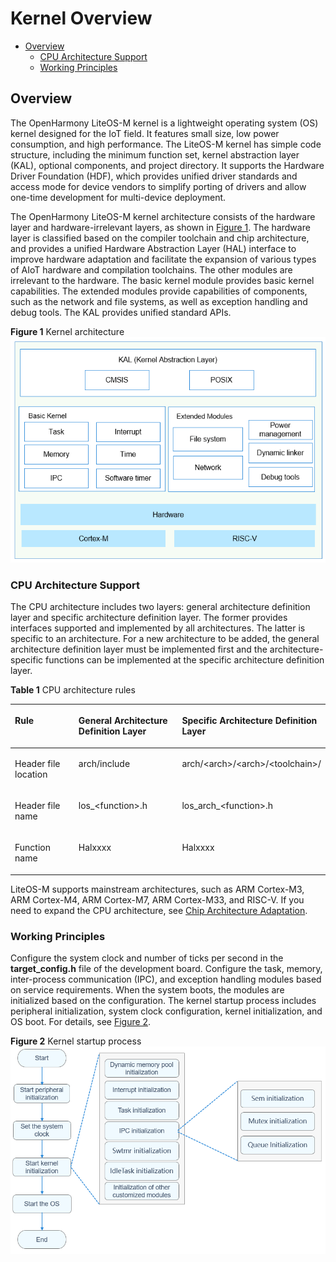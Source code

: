 # Kernel Overview<a name="EN-US_TOPIC_0000001123863153"></a>

-   [Overview](#section1429342661510)
    -   [CPU Architecture Support](#section48891456112819)
    -   [Working Principles](#section4599142312817)


## Overview<a name="section1429342661510"></a>

The OpenHarmony LiteOS-M kernel is a lightweight operating system \(OS\) kernel designed for the IoT field. It features small size, low power consumption, and high performance. The LiteOS-M kernel has simple code structure, including the minimum function set, kernel abstraction layer \(KAL\), optional components, and project directory. It supports the Hardware Driver Foundation \(HDF\), which provides unified driver standards and access mode for device vendors to simplify porting of drivers and allow one-time development for multi-device deployment.

The OpenHarmony LiteOS-M kernel architecture consists of the hardware layer and hardware-irrelevant layers, as shown in  [Figure 1](#fig1287712172318). The hardware layer is classified based on the compiler toolchain and chip architecture, and provides a unified Hardware Abstraction Layer \(HAL\) interface to improve hardware adaptation and facilitate the expansion of various types of AIoT hardware and compilation toolchains. The other modules are irrelevant to the hardware. The basic kernel module provides basic kernel capabilities. The extended modules provide capabilities of components, such as the network and file systems, as well as exception handling and debug tools. The KAL provides unified standard APIs.

**Figure  1**  Kernel architecture<a name="fig1287712172318"></a>  
![](figures/kernel-architecture.png "kernel-architecture")

### CPU Architecture Support<a name="section48891456112819"></a>

The CPU architecture includes two layers: general architecture definition layer and specific architecture definition layer. The former provides interfaces supported and implemented by all architectures. The latter is specific to an architecture. For a new architecture to be added, the general architecture definition layer must be implemented first and the architecture-specific functions can be implemented at the specific architecture definition layer.

**Table  1**  CPU architecture rules

<a name="table577192233214"></a>
<table><thead align="left"><tr id="row977192213323"><th class="cellrowborder" valign="top" width="21.592159215921594%" id="mcps1.2.4.1.1"><p id="p15771422123213"><a name="p15771422123213"></a><a name="p15771422123213"></a>Rule</p>
</th>
<th class="cellrowborder" valign="top" width="34.713471347134714%" id="mcps1.2.4.1.2"><p id="p57782211323"><a name="p57782211323"></a><a name="p57782211323"></a>General Architecture Definition Layer</p>
</th>
<th class="cellrowborder" valign="top" width="43.694369436943695%" id="mcps1.2.4.1.3"><p id="p977132223217"><a name="p977132223217"></a><a name="p977132223217"></a>Specific Architecture Definition Layer</p>
</th>
</tr>
</thead>
<tbody><tr id="row1577522103217"><td class="cellrowborder" valign="top" width="21.592159215921594%" headers="mcps1.2.4.1.1 "><p id="p378152243213"><a name="p378152243213"></a><a name="p378152243213"></a>Header file location</p>
</td>
<td class="cellrowborder" valign="top" width="34.713471347134714%" headers="mcps1.2.4.1.2 "><p id="p37819227320"><a name="p37819227320"></a><a name="p37819227320"></a>arch/include</p>
</td>
<td class="cellrowborder" valign="top" width="43.694369436943695%" headers="mcps1.2.4.1.3 "><p id="p9783225321"><a name="p9783225321"></a><a name="p9783225321"></a>arch/&lt;arch&gt;/&lt;arch&gt;/&lt;toolchain&gt;/</p>
</td>
</tr>
<tr id="row16781422193218"><td class="cellrowborder" valign="top" width="21.592159215921594%" headers="mcps1.2.4.1.1 "><p id="p978112283215"><a name="p978112283215"></a><a name="p978112283215"></a>Header file name</p>
</td>
<td class="cellrowborder" valign="top" width="34.713471347134714%" headers="mcps1.2.4.1.2 "><p id="p2781322193210"><a name="p2781322193210"></a><a name="p2781322193210"></a>los_&lt;function&gt;.h</p>
</td>
<td class="cellrowborder" valign="top" width="43.694369436943695%" headers="mcps1.2.4.1.3 "><p id="p912752623513"><a name="p912752623513"></a><a name="p912752623513"></a>los_arch_&lt;function&gt;.h</p>
</td>
</tr>
<tr id="row207882213215"><td class="cellrowborder" valign="top" width="21.592159215921594%" headers="mcps1.2.4.1.1 "><p id="p10789229321"><a name="p10789229321"></a><a name="p10789229321"></a>Function name</p>
</td>
<td class="cellrowborder" valign="top" width="34.713471347134714%" headers="mcps1.2.4.1.2 "><p id="p1778202218329"><a name="p1778202218329"></a><a name="p1778202218329"></a>Halxxxx</p>
</td>
<td class="cellrowborder" valign="top" width="43.694369436943695%" headers="mcps1.2.4.1.3 "><p id="p207817224327"><a name="p207817224327"></a><a name="p207817224327"></a>Halxxxx</p>
</td>
</tr>
</tbody>
</table>

LiteOS-M supports mainstream architectures, such as ARM Cortex-M3, ARM Cortex-M4, ARM Cortex-M7, ARM Cortex-M33, and RISC-V. If you need to expand the CPU architecture, see  [Chip Architecture Adaptation](../porting/porting-chip-kernel-overview.md#section137431650339).

### Working Principles<a name="section4599142312817"></a>

Configure the system clock and number of ticks per second in the  **target\_config.h**  file of the development board. Configure the task, memory, inter-process communication \(IPC\), and exception handling modules based on service requirements. When the system boots, the modules are initialized based on the configuration. The kernel startup process includes peripheral initialization, system clock configuration, kernel initialization, and OS boot. For details, see  [Figure 2](#fig74259220441).

**Figure  2**  Kernel startup process<a name="fig74259220441"></a>  
![](figures/kernel-startup-process.png "kernel-startup-process")

